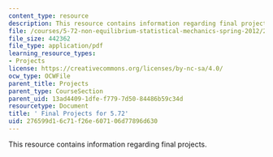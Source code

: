 ```yaml
---
content_type: resource
description: This resource contains information regarding final projects.
file: /courses/5-72-non-equilibrium-statistical-mechanics-spring-2012/276599d16c71f26e607106d77896d630_MIT5_72S12_finalProjects.pdf
file_size: 442362
file_type: application/pdf
learning_resource_types:
- Projects
license: https://creativecommons.org/licenses/by-nc-sa/4.0/
ocw_type: OCWFile
parent_title: Projects
parent_type: CourseSection
parent_uid: 13ad4409-1dfe-f779-7d50-84486b59c34d
resourcetype: Document
title: ' Final Projects for 5.72'
uid: 276599d1-6c71-f26e-6071-06d77896d630
---
```

This resource contains information regarding final projects.